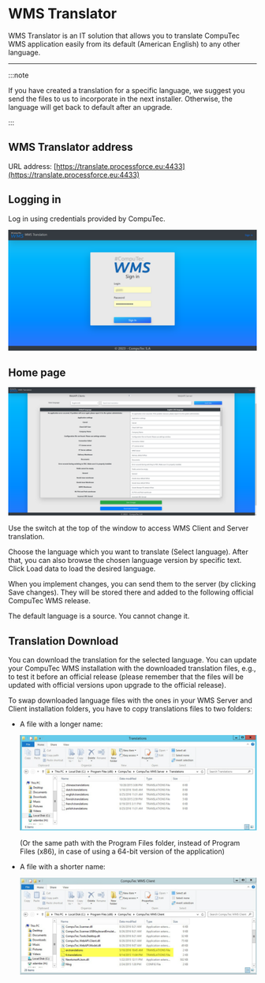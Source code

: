 # WMS Translator

WMS Translator is an IT solution that allows you to translate CompuTec WMS application easily from its default (American English) to any other language.

---

:::note

If you have created a translation for a specific language, we suggest you send the files to us to incorporate in the next installer. Otherwise, the language will get back to default after an upgrade.

:::

## WMS Translator address

URL address: [https://translate.processforce.eu:4433](https://translate.processforce.eu:4433)

## Logging in

Log in using credentials provided by CompuTec.

![Log in](./media/wms-translator-log-in.png)

## Home page

![Translator](./media/translator-wms.png)

Use the switch at the top of the window to access WMS Client and Server translation.

Choose the language which you want to translate (Select language). After that, you can also browse the chosen language version by specific text. Click Load data to load the desired language.

When you implement changes, you can send them to the server (by clicking Save changes). They will be stored there and added to the following official CompuTec WMS release.

The default language is a source. You cannot change it.

## Translation Download

You can download the translation for the selected language. You can update your CompuTec WMS installation with the downloaded translation files, e.g., to test it before an official release (please remember that the files will be updated with official versions upon upgrade to the official release).

To swap downloaded language files with the ones in your WMS Server and Client installation folders, you have to copy translations files to two folders:

- A file with a longer name:

  ![Translation file](./media/server_transl.png)

  (Or the same path with the Program Files folder, instead of Program Files (x86), in case of using a 64-bit version of the application)

- A file with a shorter name:

  ![Client](./media/client_transl.png)
  